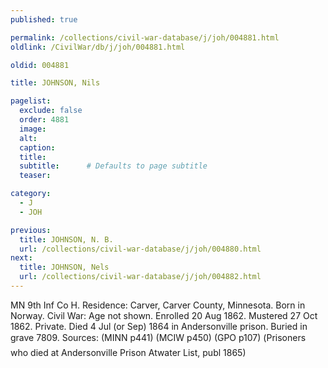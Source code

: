 ```yaml
---
published: true

permalink: /collections/civil-war-database/j/joh/004881.html
oldlink: /CivilWar/db/j/joh/004881.html

oldid: 004881

title: JOHNSON, Nils

pagelist:
  exclude: false
  order: 4881
  image: 
  alt:
  caption:
  title:
  subtitle:      # Defaults to page subtitle
  teaser:

category: 
  - J 
  - JOH

previous:
  title: JOHNSON, N. B.
  url: /collections/civil-war-database/j/joh/004880.html  
next:
  title: JOHNSON, Nels
  url: /collections/civil-war-database/j/joh/004882.html   
---
```

MN 9th Inf Co H. Residence: Carver, Carver County, Minnesota. Born in Norway. Civil War: Age not shown. Enrolled 20 Aug 1862. Mustered 27 Oct 1862. Private. Died 4 Jul (or Sep) 1864 in Andersonville prison. Buried in grave 7809. Sources: (MINN p441) (MCIW p450) (GPO p107) (&#147;Prisoners who died at Andersonville Prison&#148; Atwater List, publ 1865)